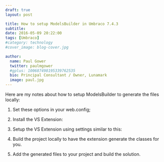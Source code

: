 ```yaml
---
draft: true
layout: post

title: How to setup ModelsBuilder in Umbraco 7.4.3
subtitle: 
date: 2016-05-09 20:22:00
tags: [Umbraco]
#category: technology
#cover_image: blog-cover.jpg

author:
  name: Paul Gower
  twitter: paulmgower
  #gplus: 100687498195339762535 
  bio: Principal Consultant / Owner, Lunamark
  image: paul.jpg
---
```


Here are my notes about how to setup ModelsBuilder to generate the files locally:

1. Set these options in your web.config;


2. Install the VS Extension:


3. Setup the VS Extension using settings similar to this:


4. Build the project locally to have the extension generate the classes for you.


5. Add the generated files to your project and build the solution.
